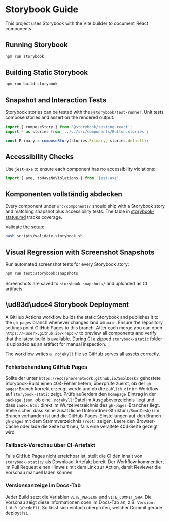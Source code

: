 # Storybook Guide

This project uses Storybook with the Vite builder to document React components.

## Running Storybook

```bash
npm run storybook
```

## Building Static Storybook

```bash
npm run build-storybook
```

## Snapshot and Interaction Tests

Storybook stories can be tested with the `@storybook/test-runner`. Unit tests
compose stories and assert on the rendered output:

```ts
import { composeStory } from '@storybook/testing-react';
import * as stories from '../../src/components/Button.stories';

const Primary = composeStory(stories.Primary, stories.default);
```

## Accessibility Checks

Use `jest-axe` to ensure each component has no accessibility violations:

```ts
import { axe, toHaveNoViolations } from 'jest-axe';
```

## Komponenten vollständig abdecken

Every component under `src/components/` should ship with a Storybook story
and matching snapshot plus accessibility tests. The table in
[storybook-status.md](../components/storybook-status.md) tracks coverage.

Validate the setup:

```bash
bash scripts/validate-storybook.sh
```

## Visual Regression with Screenshot Snapshots

Run automated screenshot tests for every Storybook story:

```bash
npm run test:storybook:snapshots
```

Screenshots are saved to `storybook-snapshots/` and uploaded as CI artifacts.

## \ud83d\udce4 Storybook Deployment

A GitHub Actions workflow builds the static Storybook and publishes it to the
`gh-pages` branch whenever changes land on `main`. Ensure the repository settings point GitHub Pages to this branch. After each merge you can open
`https://<user>.github.io/<repo>/` to preview all components and verify that the
latest build is available. During CI a zipped `storybook-static` folder is uploaded as an artifact for manual inspection.


The workflow writes a `.nojekyll` file so GitHub serves all assets correctly.

### Fehlerbehandlung GitHub Pages

Sollte der unter `https://ecospherenetwork.github.io/SmolDesk/` gehostete Storybook-Build einen 404-Fehler liefern, überprüfe zuerst, ob der `gh-pages`-Branch korrekt erzeugt wurde und ob die `publish_dir` im Workflow auf `storybook-static` zeigt. Prüfe außerdem den `homepage`-Eintrag in der `package.json`, ob eine `.nojekyll`-Datei im Ausgabeverzeichnis liegt und dass `index.html` direkt im Wurzelverzeichnis des `gh-pages`-Branches liegt.
Stelle sicher, dass keine zusätzliche Unterordner-Struktur (`/SmolDesk/`) im Branch vorhanden ist und die GitHub-Pages-Einstellungen auf den Branch `gh-pages` mit dem Stammverzeichnis `(root)` zeigen. Leere den Browser-Cache oder lade die Seite hart neu, falls eine veraltete 404-Seite gezeigt wird.

### Fallback-Vorschau über CI-Artefakt

Falls GitHub Pages nicht erreichbar ist, stellt die CI den Inhalt von `storybook-static/` als Download-Artefakt bereit. Der Workflow kommentiert im Pull Request einen Hinweis mit dem Link zur Action, damit Reviewer die Vorschau manuell laden können.

### Versionsanzeige im Docs-Tab

Jeder Build setzt die Variablen `VITE_VERSION` und `VITE_COMMIT_SHA`. Die Vorschau zeigt diese Informationen oben im Docs-Tab an, z.B. `Version: 1.0.0 (abcdef1)`. So lässt sich einfach überprüfen, welcher Commit gerade deployt ist.

